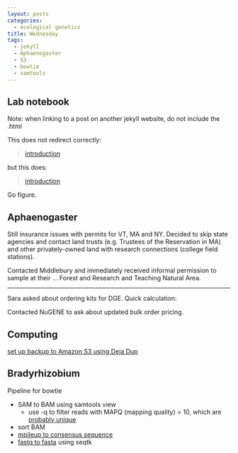 ```yaml
---
layout: posts
categories: 
  - ecological genetics
title: Wednesday
tags:
  - jekyll
  - Aphaenogaster
  - S3
  - bowtie
  - samtools
---
```


## Lab notebook

Note: when linking to a post on another jekyll website, do not include the .html

This does not redirect correctly:

>  [introduction](http://carlboettiger.info/2012/12/30/learning-jekyll.html)

but this does:

> [introduction](http://carlboettiger.info/2012/12/30/learning-jekyll)

Go figure.


## Aphaenogaster

Still insurance issues with permits for VT, MA and NY. Decided to skip state agencies and contact land trusts (e.g. Trustees of the Reservation in MA) and other privately-owned land with research connections (college field stations).

Contacted Middlebury and immediately received informal permission to sample at their ... Forest and Research and Teaching Natural Area.

---------------------------------------------------

Sara asked about ordering kits for DGE. Quick calculation:

Contacted NuGENE to ask about updated bulk order pricing.


## Computing

[set up backup to Amazon S3 using Deja Dup](http://blog.domenech.org/2013/01/backing-up-ubuntu-using-deja-dup-backup-and-aws-s3.html)

## Bradyrhizobium

Pipeline for bowtie

- SAM to BAM using samtools view
  - use -q to filter reads with MAPQ (mapping quality) > 10, which are [probably unique](http://biowhat.ucsd.edu/homer/basicTutorial/samfiles.html)
- sort BAM
- [mpileup to consensus sequence](http://samtools.sourceforge.net/mpileup.shtml)
- [fastq to fasta](http://www.biostars.org/p/1388/) using seqtk

